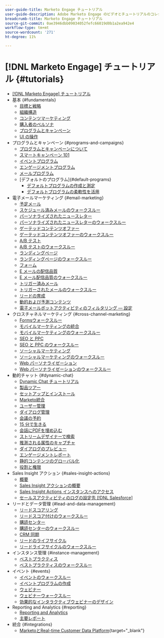 ```yaml
---
user-guide-title: Marketo Engage チュートリアル
user-guide-description: Adobe Marketo Engage のビデオとチュートリアルのコレクションです。
breadcrumb-title: Marketo Engage チュートリアル
source-git-commit: 0ae3946dbb09034052fefc66019d0b1a2ea942e4
workflow-type: tm+mt
source-wordcount: '271'
ht-degree: 11%

---
```



# [!DNL Marketo Engage] チュートリアル {#tutorials}

+ [[!DNL Marketo Engage] チュートリアル](/help/_marketo-main/overview.md)
+ 基本 {#fundamentals}
   + [目標と戦略](/help/fundamentals/goals-and-strategy-learn.md)
   + [組織構造](/help/fundamentals/organizational-structure-learn.md)
   + [コンテンツマーケティング](/help/fundamentals/content-marketing-learn.md)
   + [購入者のペルソナ](/help/fundamentals/buyer-personas-learn.md)
   + [プログラムとキャンペーン](/help/fundamentals/programs-and-campaigns.md)
   + [UI の操作](/help/fundamentals/ui-navigation.md)
+ プログラムとキャンペーン {#programs-and-campaigns}
   + [プログラムとキャンペーンについて](/help/programs/understanding-programs-and-campaigns.md)
   + [スマートキャンペーン 101](/help/campaigns/smart-campaigns-101.md)
   + [イベントプログラム](/help/programs/event-programs.md)
   + [エンゲージメントプログラム](/help/programs/engagement-programs.md)
   + [メールプログラム](/help/programs/email-programs.md)
   + [デフォルトのプログラム]{#default-programs}
      + [デフォルトプログラムの作成と測定](/help/programs/create-and-measure-default-programs.md)
      + [デフォルトプログラムの柔軟性を活用](/help/programs/leverage-the-flexibility-of-default-programs.md)
+ 電子メールマーケティング {#email-marketing}
   + [予定メール](/help/email-marketing/scheduled-email-learn.md)
   + [スケジュール済みメールのウォークスルー](/help/email-marketing/scheduled-email-watch.md)
   + [パーソナライズされたニュースレター](/help/email-marketing/personalized-newsletter-learn.md)
   + [パーソナライズされたニュースレターのウォークスルー](/help/email-marketing/personalized-newsletter-watch.md)
   + [ゲーテッドコンテンツオファー](/help/email-marketing/gated-content-offer-learn.md)
   + [ゲーテッドコンテンツオファーのウォークスルー](/help/email-marketing/gated-content-offer-watch.md)
   + [A/B テスト](/help/email-marketing/ab-testing-learn.md)
   + [A/B テストのウォークスルー](/help/email-marketing/ab-testing-watch.md)
   + [ランディングページ](/help/email-marketing/landing-pages-learn.md)
   + [ランディングページのウォークスルー](/help/email-marketing/landing-pages-watch.md)
   + [フォーム](/help/email-marketing/forms-learn.md)
   + [E メールの配信品質](/help/email-marketing/email-deliverability-learn.md)
   + [E メール配信品質のウォークスルー](/help/email-marketing/email-deliverability-watch.md)
   + [トリガー済みメール](/help/email-marketing/triggered-email-learn.md)
   + [トリガーされたメールのウォークスルー](/help/email-marketing/triggered-email-watch.md)
   + [リードの育成](/help/email-marketing/lead-nuturing-learn.md)
   + [動的および予測コンテンツ](/help/email-marketing/dynamic-and-predictive-content-learn.md)
   + [電子メールボットアクティビティのフィルタリング — 設定](/help/filtering-email-bot-activities/setup.md)
+ クロスチャネルマーケティング {#cross-channel-marketing}
   + [Formsウォークスルー](/help/email-marketing/forms-watch.md)
   + [モバイルマーケティングの統合](/help/cross-channel-marketing/mobile-marketing-learn.md)
   + [モバイルマーケティングのウォークスルー](/help/cross-channel-marketing/mobile-marketing-watch.md)
   + [SEO と PPC](/help/cross-channel-marketing/seo-and-ppc-learn.md)
   + [SEO と PPC のウォークスルー](/help/cross-channel-marketing/seo-and-ppc-watch.md)
   + [ソーシャルマーケティング](/help/cross-channel-marketing/social-marketing-learn.md)
   + [ソーシャルマーケティングのウォークスルー](/help/cross-channel-marketing/social-marketing-watch.md)
   + [Web パーソナライゼーション](/help/cross-channel-marketing/web-personalization-learn.md)
   + [Web パーソナライゼーションのウォークスルー](/help/cross-channel-marketing/web-personalization-watch.md)
+ 動的チャット {#dynamic-chat}
   + [Dynamic Chat チュートリアル](/help/dynamic-chat/dynamic-chat-overview.md)
   + [製品ツアー](/help/dynamic-chat/product-tour.md)
   + [セットアップとインストール](/help/dynamic-chat/setup.md)
   + [Marketo統合](/help/dynamic-chat/marketo-integration.md)
   + [ユーザー管理](/help/dynamic-chat/user-management.md)
   + [ダイアログ管理](/help/dynamic-chat/dialogue-management.md)
   + [会議の予約](/help/dynamic-chat/meeting-booking.md)
   + [15 分で生きる](/help/dynamic-chat/go-live-in-15-minutes.md)
   + [会話にPDFを埋め込む](/help/dynamic-chat/document-cloud-integration.md)
   + [ストリームデザイナーで検索](/help/dynamic-chat/search-in-stream-designer.md)
   + [推測される属性のキャプチャ](/help/dynamic-chat/capture-inferred-attributes.md)
   + [ダイアログのプレビュー](/help/dynamic-chat/dialogue-preview.md)
   + [エンゲージメントレポート](/help/dynamic-chat/engagement-report.md)
   + [静的コンテンツのグローバル化](/help/dynamic-chat/globalization-of-static-content.md)
   + [役割と権限](/help/dynamic-chat/roles-and-permissions.md)
+ Sales Insight アクション {#sales-insight-actions}
   + [概要](/help/sales-insight-actions/overview.md)
   + [Sales Insight アクションの概要](/help/sales-insight-actions/sales-insight-actions-overview.md)
   + [Sales Insight Actions インスタンスへのアクセス](/help/sales-insight-actions/accessing-your-sales-insight-actions-instance.md)
   + [セールスアクティビティのログの設定先 [!DNL Salesforce]](/help/sales-insight-actions/configure-sales-activity-logging-to-salesforce.md)
+ リードとデータ管理 {#lead-and-data-management}
   + [リードスコアリング](/help/lead-and-data-management/lead-scoring-learn.md)
   + [リードスコア付けのウォークスルー](/help/lead-and-data-management/lead-scoring-watch.md)
   + [購読センター](/help/lead-and-data-management/subscription-center-learn.md)
   + [購読センターのウォークスルー](/help/lead-and-data-management/subscription-center-watch.md)
   + [CRM 同期](/help/lead-and-data-management/crm-sync-learn.md)
   + [リードのライフサイクル](/help/lead-and-data-management/lead-lifecycle-learn.md)
   + [リードライフサイクルのウォークスルー](/help/lead-and-data-management/lead-lifecycle-watch.md)
+ インスタンス管理 {#instance-management}
   + [ベストプラクティス](/help/instance-management/best-practice-learn.md)
   + [ベストプラクティスのウォークスルー](/help/instance-management/best-practice-watch.md)
+ イベント {#events}
   + [イベントのウォークスルー](/help/events/events-watch.md)
   + [イベントプログラムの作成](/help/events/events-learn.md)
   + [ウェビナー](/help/events/webinar-learn.md)
   + [ウェビナーウォークスルー](/help/events/webinar-watch.md)
   + [効果的なインタラクティブウェビナーのデザイン](/help/events/design-an-effective-interactive-webinar.md)
+ Reporting and Analytics {#reporting}
   + [Reporting and Analytics](/help/reporting/reporting-and-analytics.md)
   + [主要レポート](/help/reporting/key-reports.md)
+ 統合 {#integrations}
   + [MarketoとReal-time Customer Data Platform](https://experienceleague.adobe.com/docs/platform-learn/tutorials/sources/ingest-data-from-marketo.html){target="_blank"}
